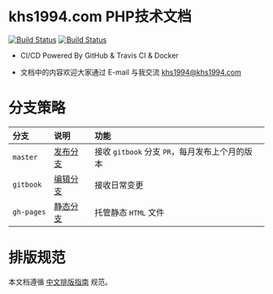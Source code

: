 <!-- ex_nonav -->

# khs1994.com PHP技术文档

[![Build Status](https://travis-ci.org/khs1994-website/php-docs.svg?branch=master)](https://travis-ci.org/khs1994-website/php-docs) [![Build Status](https://travis-ci.org/khs1994-website/php-docs.svg?branch=gitbook)](https://travis-ci.org/khs1994-website/php-docs)

* CI/CD Powered By GitHub & Travis CI & Docker

* 文档中的内容欢迎大家通过 E-mail 与我交流 <a href="mailto:khs1994@khs1994.com">khs1994@khs1994.com</a>

# 分支策略

|分支|说明|功能|
|:--|:--|:--|
|`master`  |[发布分支](https://github.com/khs1994-website/php-docs/tree/release) |接收 `gitbook` 分支 `PR`，每月发布上个月的版本|
|`gitbook` |[编辑分支](https://github.com/khs1994-website/php-docs/tree/gitbook) |接收日常变更                |
|`gh-pages`|[静态分支](https://github.com/khs1994-website/php-docs/tree/master)  |托管静态 `HTML` 文件        |

# 排版规范

本文档遵循 [中文排版指南](https://github.com/sparanoid/chinese-copywriting-guidelines) 规范。

<!--

---
title:
date: 2017-02-01 13:00:00
updated:
comments: true
tags:
-
categories:
-
---

<!--more-->
